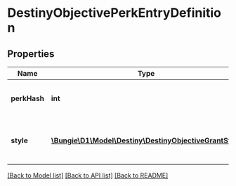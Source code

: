 # DestinyObjectivePerkEntryDefinition

## Properties
Name | Type | Description | Notes
------------ | ------------- | ------------- | -------------
**perkHash** | **int** | The hash identifier of the DestinySandboxPerkDefinition that will be applied to the character. | [optional] 
**style** | [**\Bungie\D1\Model\Destiny\DestinyObjectiveGrantStyle**](DestinyObjectiveGrantStyle.md) | An enumeration indicating whether it will be applied as long as the Objective is active, when it&#39;s completed, or until it&#39;s completed. | [optional] 

[[Back to Model list]](../README.md#documentation-for-models) [[Back to API list]](../README.md#documentation-for-api-endpoints) [[Back to README]](../README.md)



